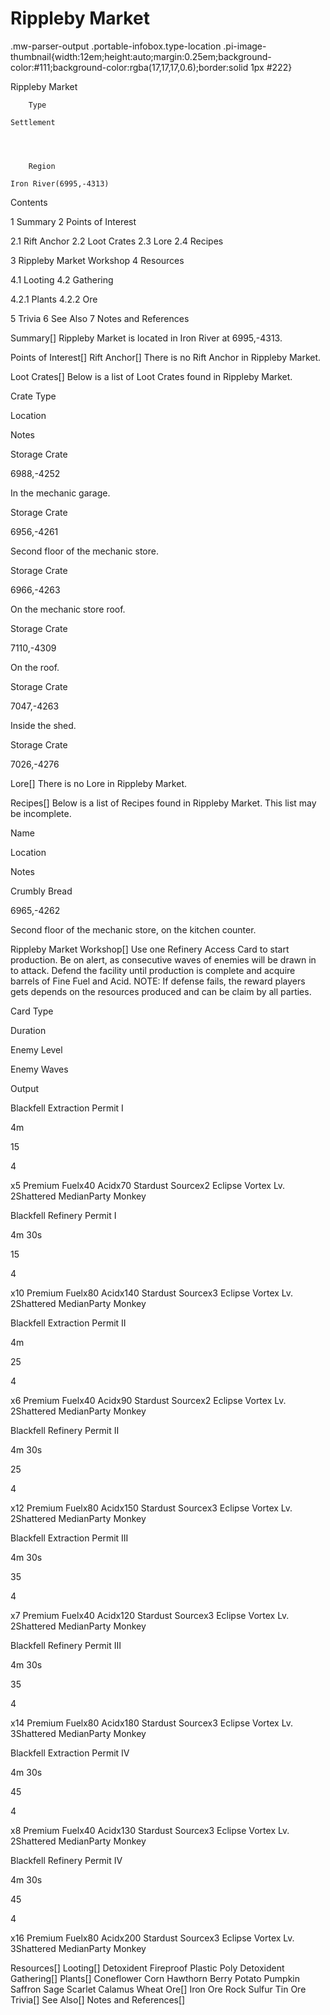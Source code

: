# Rippleby Market

.mw-parser-output .portable-infobox.type-location .pi-image-thumbnail{width:12em;height:auto;margin:0.25em;background-color:#111;background-color:rgba(17,17,17,0.6);border:solid 1px #222}

Rippleby Market

	

	
		Type
	
	Settlement



	
		Region
	
	Iron River(6995,-4313)




Contents

1 Summary
2 Points of Interest

2.1 Rift Anchor
2.2 Loot Crates
2.3 Lore
2.4 Recipes


3 Rippleby Market Workshop
4 Resources

4.1 Looting
4.2 Gathering

4.2.1 Plants
4.2.2 Ore




5 Trivia
6 See Also
7 Notes and References



Summary[]
Rippleby Market is located in Iron River at 6995,-4313.

Points of Interest[]
Rift Anchor[]
There is no Rift Anchor in Rippleby Market.

Loot Crates[]
Below is a list of Loot Crates found in Rippleby Market.



Crate Type

Location

Notes


Storage Crate

6988,-4252

In the mechanic garage.


Storage Crate

6956,-4261

Second floor of the mechanic store.


Storage Crate

6966,-4263

On the mechanic store roof.


Storage Crate

7110,-4309

On the roof.


Storage Crate

7047,-4263

Inside the shed.


Storage Crate

7026,-4276




Lore[]
There is no Lore in Rippleby Market.

Recipes[]
Below is a list of Recipes found in Rippleby Market. This list may be incomplete.



Name

Location

Notes


Crumbly Bread

6965,-4262

Second floor of the mechanic store, on the kitchen counter.


Rippleby Market Workshop[]
Use one Refinery Access Card to start production. Be on alert, as consecutive waves of enemies will be drawn in to attack. Defend the facility until production is complete and acquire barrels of Fine Fuel and Acid.
NOTE: If defense fails, the reward players gets depends on the resources produced and can be claim by all parties.



Card Type

Duration

Enemy Level

Enemy Waves

Output


Blackfell Extraction Permit I

4m

15

4

x5 Premium Fuelx40 Acidx70 Stardust Sourcex2 Eclipse Vortex Lv. 2Shattered MedianParty Monkey


Blackfell Refinery Permit I

4m 30s

15

4

x10 Premium Fuelx80 Acidx140 Stardust Sourcex3 Eclipse Vortex Lv. 2Shattered MedianParty Monkey


Blackfell Extraction Permit II

4m

25

4

x6 Premium Fuelx40 Acidx90 Stardust Sourcex2 Eclipse Vortex Lv. 2Shattered MedianParty Monkey


Blackfell Refinery Permit II

4m 30s

25

4

x12 Premium Fuelx80 Acidx150 Stardust Sourcex3 Eclipse Vortex Lv. 2Shattered MedianParty Monkey


Blackfell Extraction Permit III

4m 30s

35

4

x7 Premium Fuelx40 Acidx120 Stardust Sourcex3 Eclipse Vortex Lv. 2Shattered MedianParty Monkey


Blackfell Refinery Permit III

4m 30s

35

4

x14 Premium Fuelx80 Acidx180 Stardust Sourcex3 Eclipse Vortex Lv. 3Shattered MedianParty Monkey


Blackfell Extraction Permit IV

4m 30s

45

4

x8 Premium Fuelx40 Acidx130 Stardust Sourcex3 Eclipse Vortex Lv. 2Shattered MedianParty Monkey


Blackfell Refinery Permit IV

4m 30s

45

4

x16 Premium Fuelx80 Acidx200 Stardust Sourcex3 Eclipse Vortex Lv. 3Shattered MedianParty Monkey

Resources[]
Looting[]
Detoxident
Fireproof Plastic
Poly Detoxident
Gathering[]
Plants[]
Coneflower
Corn
Hawthorn Berry
Potato
Pumpkin
Saffron
Sage
Scarlet Calamus
Wheat
Ore[]
Iron Ore
Rock
Sulfur
Tin Ore
Trivia[]
See Also[]
Notes and References[]
